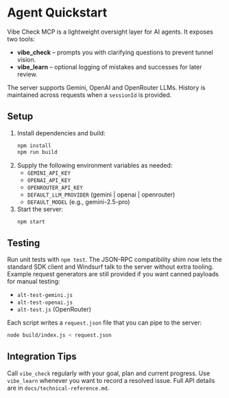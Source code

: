 # Agent Quickstart

Vibe Check MCP is a lightweight oversight layer for AI agents. It exposes two tools:

- **vibe_check** – prompts you with clarifying questions to prevent tunnel vision.
- **vibe_learn** – optional logging of mistakes and successes for later review.

The server supports Gemini, OpenAI and OpenRouter LLMs. History is maintained across requests when a `sessionId` is provided.

## Setup

1. Install dependencies and build:
   ```bash
   npm install
   npm run build
   ```
2. Supply the following environment variables as needed:
   - `GEMINI_API_KEY`
   - `OPENAI_API_KEY`
   - `OPENROUTER_API_KEY`
   - `DEFAULT_LLM_PROVIDER` (gemini | openai | openrouter)
   - `DEFAULT_MODEL` (e.g., gemini-2.5-pro)
3. Start the server:
   ```bash
   npm start
   ```

## Testing

Run unit tests with `npm test`. The JSON-RPC compatibility shim now lets the standard SDK client and Windsurf talk to the server without extra tooling. Example request generators are still provided if you want canned payloads for manual testing:

- `alt-test-gemini.js`
- `alt-test-openai.js`
- `alt-test.js` (OpenRouter)

Each script writes a `request.json` file that you can pipe to the server:

```bash
node build/index.js < request.json
```

## Integration Tips

Call `vibe_check` regularly with your goal, plan and current progress. Use `vibe_learn` whenever you want to record a resolved issue. Full API details are in `docs/technical-reference.md`.
